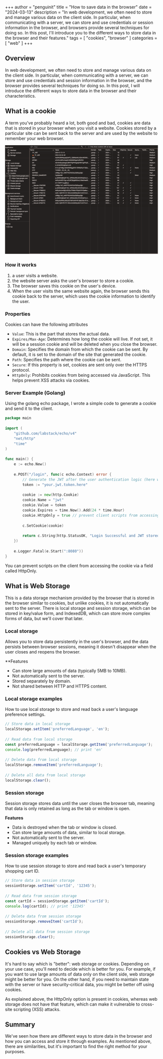 +++
author = "penguinit"
title = "How to save data in the browser"
date = "2024-03-13"
description = "In web development, we often need to store and manage various data on the client side. In particular, when communicating with a server, we can store and use credentials or session information in the browser, and browsers provide several techniques for doing so. In this post, I'll introduce you to the different ways to store data in the browser and their features."
tags = [
"cookies", "browser"
]
categories = [
"web"
]
+++

## Overview

In web development, we often need to store and manage various data on the client side. In particular, when communicating with a server, we can store and use credentials and session information in the browser, and the browser provides several techniques for doing so. In this post, I will introduce the different ways to store data in the browser and their characteristics.

## What is a cookie

A term you've probably heard a lot, both good and bad, cookies are data that is stored in your browser when you visit a website. Cookies stored by a particular site can be sent back to the server and are used by the website to remember your web browser.

![Untitled](images/Untitled.png)

### How it works

1. a user visits a website.
2. the website server asks the user's browser to store a cookie.
3. The browser saves this cookie on the user's device.
4. When the user visits the same website again, the browser sends this cookie back to the server, which uses the cookie information to identify the user.

### Properties

Cookies can have the following attributes

- `Value`: This is the part that stores the actual data.
- `Expires/Max-Age`: Determines how long the cookie will live. If not set, it will be a session cookie and will be deleted when you close the browser.
- `Domain`: Specifies the domain from which the cookie can be sent. By default, it is set to the domain of the site that generated the cookie.
- `Path`: Specifies the path where the cookie can be sent.
- `Secure`: If this property is set, cookies are sent only over the HTTPS protocol.
- `HttpOnly`: Prohibits cookies from being accessed via JavaScript. This helps prevent XSS attacks via cookies.

### Server Example (Golang)

Using the golang echo package, I wrote a simple code to generate a cookie and send it to the client.

```go
package main

import (
    "github.com/labstack/echo/v4"
    "net/http"
    "time"
)

func main() {
    e := echo.New()

    e.POST("/login", func(c echo.Context) error {
        // Generate the JWT after the user authentication logic (here we put our own token as an example)
        token := "your.jwt.token.here"

        cookie := new(http.Cookie)
        cookie.Name = "jwt"
        cookie.Value = token
        cookie.Expires = time.Now().Add(24 * time.Hour)
        cookie.HttpOnly = true // prevent client scripts from accessing the cookie

        c.SetCookie(cookie)

        return c.String(http.StatusOK, "Login Successful and JWT stored in cookie")
    })

    e.Logger.Fatal(e.Start(":8080"))
}
```

You can prevent scripts on the client from accessing the cookie via a field called HttpOnly.

## What is Web Storage

This is a data storage mechanism provided by the browser that is stored in the browser similar to cookies, but unlike cookies, it is not automatically sent to the server. There is local storage and session storage, which can be stored in key/value form, and IndexedDB, which can store more complex forms of data, but we'll cover that later.

### Local storage

Allows you to store data persistently in the user's browser, and the data persists between browser sessions, meaning it doesn't disappear when the user closes and reopens the browser.

**Features

- Can store large amounts of data (typically 5MB to 10MB).
- Not automatically sent to the server.
- Stored separately by domain.
- Not shared between HTTP and HTTPS content.

### Local storage examples

How to use local storage to store and read back a user's language preference settings.

```jsx
// Store data in local storage
localStorage.setItem('preferredLanguage', 'en');

// Read data from local storage
const preferredLanguage = localStorage.getItem('preferredLanguage');
console.log(preferredLanguage); // print 'en'

// Delete data from local storage
localStorage.removeItem('preferredLanguage');

// Delete all data from local storage
localStorage.clear();
```

### Session storage

Session storage stores data until the user closes the browser tab, meaning that data is only retained as long as the tab or window is open.

**Features**

- Data is destroyed when the tab or window is closed.
- Can store large amounts of data, similar to local storage.
- Not automatically sent to the server.
- Managed uniquely by each tab or window.

### Session storage examples

How to use session storage to store and read back a user's temporary shopping cart ID.

```jsx
// Store data in session storage
sessionStorage.setItem('cartId', '12345');

// Read data from session storage
const cartId = sessionStorage.getItem('cartId');
console.log(cartId); // print '12345'

// Delete data from session storage
sessionStorage.removeItem('cartId');

// Delete all data from session storage
sessionStorage.clear();

```

## Cookies vs Web Storage

It's hard to say which is "better": web storage or cookies. Depending on your use case, you'll need to decide which is better for you. For example, if you want to use large amounts of data only on the client side, web storage might be better for you. On the other hand, if you need to maintain state with the server or have security-critical data, you might be better off using cookies.

As explained above, the HttpOnly option is present in cookies, whereas web storage does not have that feature, which can make it vulnerable to cross-site scripting (XSS) attacks.

## Summary

We've seen how there are different ways to store data in the browser and how you can access and store it through examples. As mentioned above, there are similarities, but it's important to find the right method for your purposes.